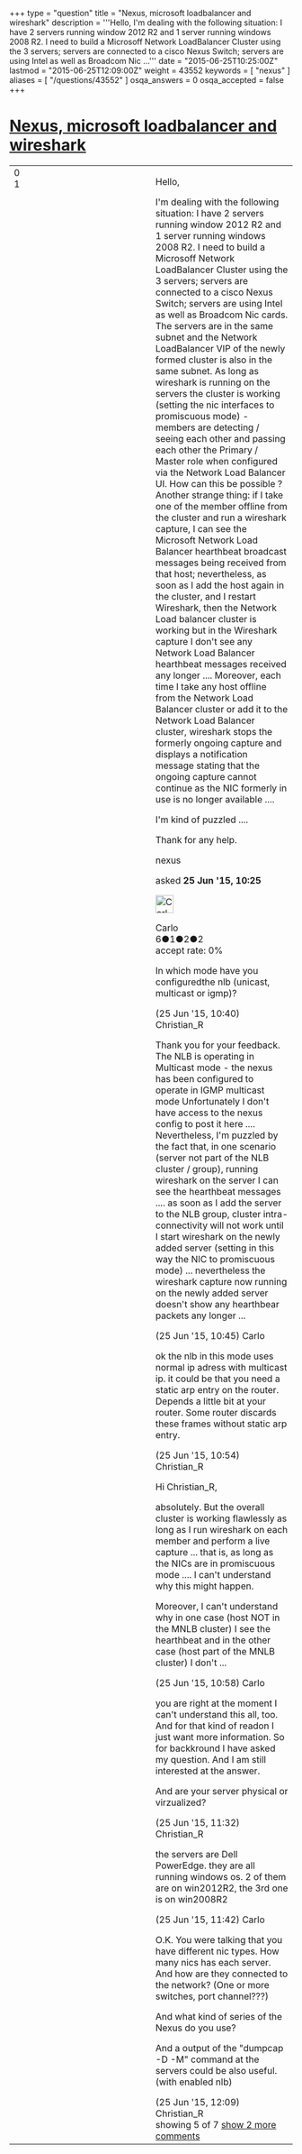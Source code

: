 +++
type = "question"
title = "Nexus, microsoft loadbalancer and wireshark"
description = '''Hello, I&#x27;m dealing with the following situation: I have 2 servers running window 2012 R2 and 1 server running windows 2008 R2. I need to build a Microsoff Network LoadBalancer Cluster using the 3 servers; servers are connected to a cisco Nexus Switch; servers are using Intel as well as Broadcom Nic ...'''
date = "2015-06-25T10:25:00Z"
lastmod = "2015-06-25T12:09:00Z"
weight = 43552
keywords = [ "nexus" ]
aliases = [ "/questions/43552" ]
osqa_answers = 0
osqa_accepted = false
+++

<div class="headNormal">

# [Nexus, microsoft loadbalancer and wireshark](/questions/43552/nexus-microsoft-loadbalancer-and-wireshark)

</div>

<div id="main-body">

<div id="askform">

<table id="question-table" style="width:100%;"><colgroup><col style="width: 50%" /><col style="width: 50%" /></colgroup><tbody><tr class="odd"><td style="width: 30px; vertical-align: top"><div class="vote-buttons"><span id="post-43552-upvote" class="ajax-command post-vote up" rel="nofollow" title="I like this post (click again to cancel)"> </span><div id="post-43552-score" class="post-score" title="current number of votes">0</div><span id="post-43552-downvote" class="ajax-command post-vote down" rel="nofollow" title="I dont like this post (click again to cancel)"> </span> <span id="favorite-mark" class="ajax-command favorite-mark" rel="nofollow" title="mark/unmark this question as favorite (click again to cancel)"> </span><div id="favorite-count" class="favorite-count">1</div></div></td><td><div id="item-right"><div class="question-body"><p>Hello,</p><p>I'm dealing with the following situation: I have 2 servers running window 2012 R2 and 1 server running windows 2008 R2. I need to build a Microsoff Network LoadBalancer Cluster using the 3 servers; servers are connected to a cisco Nexus Switch; servers are using Intel as well as Broadcom Nic cards. The servers are in the same subnet and the Network LoadBalancer VIP of the newly formed cluster is also in the same subnet. As long as wireshark is running on the servers the cluster is working (setting the nic interfaces to promiscuous mode) - members are detecting / seeing each other and passing each other the Primary / Master role when configured via the Network Load Balancer UI. How can this be possible ? Another strange thing: if I take one of the member offline from the cluster and run a wireshark capture, I can see the Microsoft Network Load Balancer hearthbeat broadcast messages being received from that host; nevertheless, as soon as I add the host again in the cluster, and I restart Wireshark, then the Network Load balancer cluster is working but in the Wireshark capture I don't see any Network Load Balancer hearthbeat messages received any longer .... Moreover, each time I take any host offline from the Network Load Balancer cluster or add it to the Network Load Balancer cluster, wireshark stops the formerly ongoing capture and displays a notification message stating that the ongoing capture cannot continue as the NIC formerly in use is no longer available ....</p><p>I'm kind of puzzled ....</p><p>Thank for any help.</p></div><div id="question-tags" class="tags-container tags"><span class="post-tag tag-link-nexus" rel="tag" title="see questions tagged &#39;nexus&#39;">nexus</span></div><div id="question-controls" class="post-controls"></div><div class="post-update-info-container"><div class="post-update-info post-update-info-user"><p>asked <strong>25 Jun '15, 10:25</strong></p><img src="https://secure.gravatar.com/avatar/182850fefc90d1555ab682b3d6007bb1?s=32&amp;d=identicon&amp;r=g" class="gravatar" width="32" height="32" alt="Carlo&#39;s gravatar image" /><p><span>Carlo</span><br />
<span class="score" title="6 reputation points">6</span><span title="1 badges"><span class="badge1">●</span><span class="badgecount">1</span></span><span title="2 badges"><span class="silver">●</span><span class="badgecount">2</span></span><span title="2 badges"><span class="bronze">●</span><span class="badgecount">2</span></span><br />
<span class="accept_rate" title="Rate of the user&#39;s accepted answers">accept rate:</span> <span title="Carlo has no accepted answers">0%</span></p></div></div><div id="comments-container-43552" class="comments-container"><span id="43553"></span><div id="comment-43553" class="comment"><div id="post-43553-score" class="comment-score"></div><div class="comment-text"><p>In which mode have you configuredthe nlb (unicast, multicast or igmp)?</p></div><div id="comment-43553-info" class="comment-info"><span class="comment-age">(25 Jun '15, 10:40)</span> <span class="comment-user userinfo">Christian_R</span></div></div><span id="43555"></span><div id="comment-43555" class="comment"><div id="post-43555-score" class="comment-score"></div><div class="comment-text"><p>Thank you for your feedback. The NLB is operating in Multicast mode - the nexus has been configured to operate in IGMP multicast mode Unfortunately I don't have access to the nexus config to post it here .... Nevertheless, I'm puzzled by the fact that, in one scenario (server not part of the NLB cluster / group), running wireshark on the server I can see the hearthbeat messages .... as soon as I add the server to the NLB group, cluster intra-connectivity will not work until I start wireshark on the newly added server (setting in this way the NIC to promiscuous mode) ... nevertheless the wireshark capture now running on the newly added server doesn't show any hearthbear packets any longer ...</p></div><div id="comment-43555-info" class="comment-info"><span class="comment-age">(25 Jun '15, 10:45)</span> <span class="comment-user userinfo">Carlo</span></div></div><span id="43556"></span><div id="comment-43556" class="comment"><div id="post-43556-score" class="comment-score"></div><div class="comment-text"><p>ok the nlb in this mode uses normal ip adress with multicast ip. it could be that you need a static arp entry on the router. Depends a little bit at your router. Some router discards these frames without static arp entry.</p></div><div id="comment-43556-info" class="comment-info"><span class="comment-age">(25 Jun '15, 10:54)</span> <span class="comment-user userinfo">Christian_R</span></div></div><span id="43557"></span><div id="comment-43557" class="comment"><div id="post-43557-score" class="comment-score"></div><div class="comment-text"><p>Hi Christian_R,</p><p>absolutely. But the overall cluster is working flawlessly as long as I run wireshark on each member and perform a live capture ... that is, as long as the NICs are in promiscuous mode .... I can't understand why this might happen.</p><p>Moreover, I can't understand why in one case (host NOT in the MNLB cluster) I see the hearthbeat and in the other case (host part of the MNLB cluster) I don't ...</p></div><div id="comment-43557-info" class="comment-info"><span class="comment-age">(25 Jun '15, 10:58)</span> <span class="comment-user userinfo">Carlo</span></div></div><span id="43559"></span><div id="comment-43559" class="comment"><div id="post-43559-score" class="comment-score"></div><div class="comment-text"><p>you are right at the moment I can't understand this all, too. And for that kind of readon I just want more information. So for backkround I have asked my question. And I am still interested at the answer.</p><p>And are your server physical or virzualized?</p></div><div id="comment-43559-info" class="comment-info"><span class="comment-age">(25 Jun '15, 11:32)</span> <span class="comment-user userinfo">Christian_R</span></div></div><span id="43560"></span><div id="comment-43560" class="comment not_top_scorer"><div id="post-43560-score" class="comment-score"></div><div class="comment-text"><p>the servers are Dell PowerEdge. they are all running windows os. 2 of them are on win2012R2, the 3rd one is on win2008R2</p></div><div id="comment-43560-info" class="comment-info"><span class="comment-age">(25 Jun '15, 11:42)</span> <span class="comment-user userinfo">Carlo</span></div></div><span id="43561"></span><div id="comment-43561" class="comment not_top_scorer"><div id="post-43561-score" class="comment-score"></div><div class="comment-text"><p>O.K. You were talking that you have different nic types. How many nics has each server. And how are they connected to the network? (One or more switches, port channel???)</p><p>And what kind of series of the Nexus do you use?</p><p>And a output of the "dumpcap -D -M" command at the servers could be also useful. (with enabled nlb)</p></div><div id="comment-43561-info" class="comment-info"><span class="comment-age">(25 Jun '15, 12:09)</span> <span class="comment-user userinfo">Christian_R</span></div></div></div><div id="comment-tools-43552" class="comment-tools"><span class="comments-showing"> showing 5 of 7 </span> <a href="#" class="show-all-comments-link">show 2 more comments</a></div><div class="clear"></div><div id="comment-43552-form-container" class="comment-form-container"></div><div class="clear"></div></div></td></tr></tbody></table>

</div>

</div>

